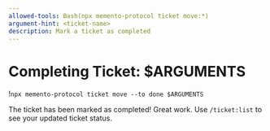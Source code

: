 ```yaml
---
allowed-tools: Bash(npx memento-protocol ticket move:*)
argument-hint: <ticket-name>
description: Mark a ticket as completed
---
```

# Completing Ticket: $ARGUMENTS

!`npx memento-protocol ticket move --to done $ARGUMENTS`

The ticket has been marked as completed! Great work.
Use `/ticket:list` to see your updated ticket status.